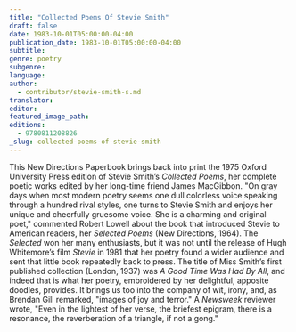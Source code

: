 ```yaml
---
title: "Collected Poems Of Stevie Smith"
draft: false
date: 1983-10-01T05:00:00-04:00
publication_date: 1983-10-01T05:00:00-04:00
subtitle:
genre: poetry
subgenre:
language:
author:
  - contributor/stevie-smith-s.md
translator:
editor:
featured_image_path:
editions:
  - 9780811208826
_slug: collected-poems-of-stevie-smith
---
```


This New Directions Paperbook brings back into print the 1975 Oxford University Press edition of Stevie Smith’s _Collected Poems_, her complete poetic works edited by her long-time friend James MacGibbon. "On gray days when most modern poetry seems one dull colorless voice speaking through a hundred rival styles, one turns to Stevie Smith and enjoys her unique and cheerfully gruesome voice. She is a charming and original poet," commented Robert Lowell about the book that introduced Stevie to American readers, her _Selected Poems_ (New Directions, 1964). The _Selected_ won her many enthusiasts, but it was not until the release of Hugh Whitemore’s film _Stevie_ in 1981 that her poetry found a wider audience and sent that little book repeatedly back to press. The title of Miss Smith’s first published collection (London, 1937) was _A Good Time Was Had By All_, and indeed that is what her poetry, embroidered by her delightful, apposite doodles, provides. It brings us too into the company of wit, irony, and, as Brendan Gill remarked, "images of joy and terror." A _Newsweek_ reviewer wrote, "Even in the lightest of her verse, the briefest epigram, there is a resonance, the reverberation of a triangle, if not a gong."

